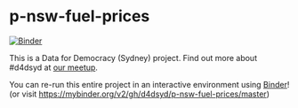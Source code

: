# p-nsw-fuel-prices

[![Binder](https://mybinder.org/badge.svg)](https://mybinder.org/v2/gh/d4dsyd/p-nsw-fuel-prices/master)

This is a Data for Democracy (Sydney) project. Find out more about #d4dsyd at [our meetup](http://d4d.sydney/meetup).

You can re-run this entire project in an interactive environment using [Binder](https://mybinder.org/v2/gh/d4dsyd/p-nsw-fuel-prices/master)! (or visit https://mybinder.org/v2/gh/d4dsyd/p-nsw-fuel-prices/master)